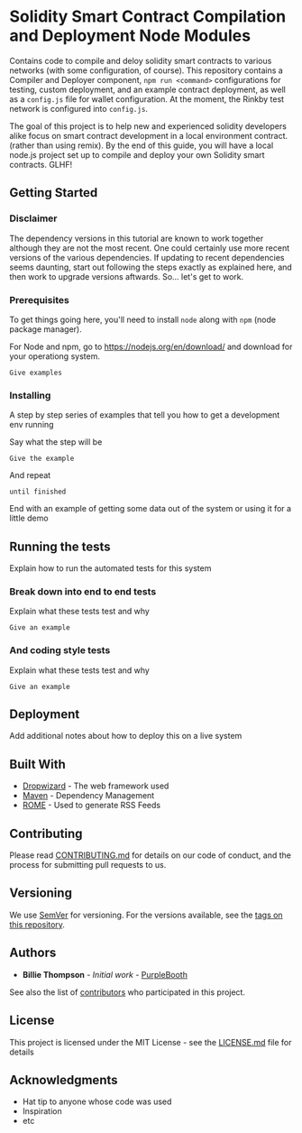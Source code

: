 # Solidity Smart Contract Compilation and Deployment Node Modules

Contains code to compile and deloy solidity smart contracts to various networks (with some configuration, of course). This repository contains a Compiler and Deployer component, ```npm run <command>``` configurations for testing, custom deployment, and an example contract deployment, as well as a ```config.js``` file for wallet configuration. At the moment, the Rinkby test network is configured into ```config.js```. 

The goal of this project is to help new and experienced solidity developers alike focus on smart contract development in a local environment contract. (rather than using remix). By the end of this guide, you will have a local node.js project set up to compile and deploy your own Solidity smart contracts. GLHF!


## Getting Started

### Disclaimer
The dependency versions in this tutorial are known to work together although they are not the most recent. One could certainly use more recent versions of the various dependencies. If updating to recent dependencies seems daunting, start out following the steps exactly as explained here, and then work to upgrade versions aftwards. So... let's get to work. 

### Prerequisites

To get things going here, you'll need to install ```node``` along with ```npm``` (node package manager).

For Node and npm, go to https://nodejs.org/en/download/ and download for your operationg system.


```
Give examples
```

### Installing

A step by step series of examples that tell you how to get a development env running

Say what the step will be

```
Give the example
```

And repeat

```
until finished
```

End with an example of getting some data out of the system or using it for a little demo

## Running the tests

Explain how to run the automated tests for this system

### Break down into end to end tests

Explain what these tests test and why

```
Give an example
```

### And coding style tests

Explain what these tests test and why

```
Give an example
```

## Deployment

Add additional notes about how to deploy this on a live system

## Built With

* [Dropwizard](http://www.dropwizard.io/1.0.2/docs/) - The web framework used
* [Maven](https://maven.apache.org/) - Dependency Management
* [ROME](https://rometools.github.io/rome/) - Used to generate RSS Feeds

## Contributing

Please read [CONTRIBUTING.md](https://gist.github.com/PurpleBooth/b24679402957c63ec426) for details on our code of conduct, and the process for submitting pull requests to us.

## Versioning

We use [SemVer](http://semver.org/) for versioning. For the versions available, see the [tags on this repository](https://github.com/your/project/tags). 

## Authors

* **Billie Thompson** - *Initial work* - [PurpleBooth](https://github.com/PurpleBooth)

See also the list of [contributors](https://github.com/your/project/contributors) who participated in this project.

## License

This project is licensed under the MIT License - see the [LICENSE.md](LICENSE.md) file for details

## Acknowledgments

* Hat tip to anyone whose code was used
* Inspiration
* etc
